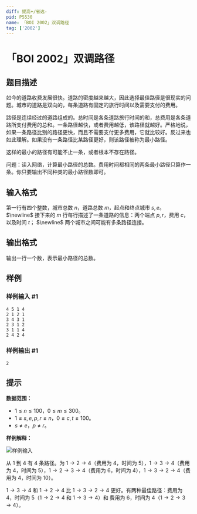 ```yaml
---
diff: 提高+/省选-
pid: P5530
name: 「BOI 2002」双调路径
tag: ['2002']
---
```

# 「BOI 2002」双调路径
## 题目描述

如今的道路收费发展很快。道路的密度越来越大，因此选择最佳路径是很现实的问题。城市的道路是双向的，每条道路有固定的旅行时间以及需要支付的费用。

路径是连续经过的道路组成的。总时间是各条道路旅行时间的和，总费用是各条道路所支付费用的总和。一条路径越快，或者费用越低，该路径就越好。严格地说，如果一条路径比别的路径更快，而且不需要支付更多费用，它就比较好。反过来也如此理解。如果没有一条路径比某路径更好，则该路径被称为最小路径。

这样的最小的路径有可能不止一条，或者根本不存在路径。

问题：读入网络，计算最小路径的总数。费用时间都相同的两条最小路径只算作一条。你只要输出不同种类的最小路径数即可。
## 输入格式

第一行有四个整数，城市总数 $n$，道路总数 $m$，起点和终点城市 $s,e$。
$\newline$
接下来的 $m$ 行每行描述了一条道路的信息：两个端点 $p,r$，费用 $c$，以及时间 $t$；
$\newline$
两个城市之间可能有多条路径连接。
## 输出格式

输出一行一个数，表示最小路径的总数。
## 样例

### 样例输入 #1
```
4 5 1 4
2 1 2 1
3 4 3 1
2 3 1 2
3 1 1 4
2 4 2 4
```
### 样例输出 #1
```
2
```
## 提示

**数据范围：**
- $1\leq{n}\leq100$，$0\leq{m}\leq300$。
- $1\leq{s,e,p,r}\leq{n}$，$0\leq{c,t}\leq100$。
- $s\neq{e}，p\neq{r}$。

**样例解释：**

![样例输入](https://z3.ax1x.com/2021/09/24/4DN3xP.png)

从 $1$ 到 $4$ 有 $4$ 条路径。为 $1\rightarrow 2\rightarrow 4$（费用为 $4$，时间为 $5$），$1\rightarrow 3\rightarrow 4$（费用为 $4$，时间为 $5$），$1\rightarrow 2\rightarrow 3\rightarrow 4$（费用为 $6$，时间为 $4$），$1\rightarrow 3\rightarrow 2\rightarrow 4$（费用为 $4$，时间为 $10$）。

$1\rightarrow 3\rightarrow 4$ 和 $1\rightarrow 2\rightarrow 4$ 比 $1\rightarrow 3\rightarrow 2\rightarrow 4$ 更好。有两种最佳路径：费用为 $4$，时间为 $5$（$1\rightarrow 2\rightarrow 4$ 和 $1\rightarrow 3\rightarrow 4$）和 费用为 $6$，时间为 $4$（$1\rightarrow 2\rightarrow 3\rightarrow 4$）。
